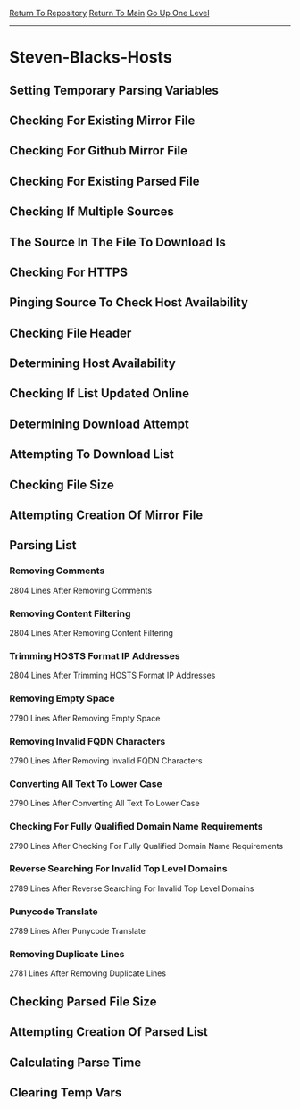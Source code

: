 [Return To Repository](https://github.com/deathbybandaid/piholeparser/)
[Return To Main](https://github.com/deathbybandaid/piholeparser/blob/master/RecentRunLogs/Mainlog.md)
[Go Up One Level](https://github.com/deathbybandaid/piholeparser/blob/master/RecentRunLogs/TopLevelScripts/30-Processing-External-Blacklists.md)
____________________________________
# Steven-Blacks-Hosts
## Setting Temporary Parsing Variables
## Checking For Existing Mirror File
## Checking For Github Mirror File
## Checking For Existing Parsed File
## Checking If Multiple Sources
## The Source In The File To Download Is
## Checking For HTTPS
## Pinging Source To Check Host Availability
## Checking File Header
## Determining Host Availability
## Checking If List Updated Online
## Determining Download Attempt
## Attempting To Download List
## Checking File Size
## Attempting Creation Of Mirror File
## Parsing List
### Removing Comments
2804 Lines After Removing Comments
### Removing Content Filtering
2804 Lines After Removing Content Filtering
### Trimming HOSTS Format IP Addresses
2804 Lines After Trimming HOSTS Format IP Addresses
### Removing Empty Space
2790 Lines After Removing Empty Space
### Removing Invalid FQDN Characters
2790 Lines After Removing Invalid FQDN Characters
### Converting All Text To Lower Case
2790 Lines After Converting All Text To Lower Case
### Checking For Fully Qualified Domain Name Requirements
2790 Lines After Checking For Fully Qualified Domain Name Requirements
### Reverse Searching For Invalid Top Level Domains
2789 Lines After Reverse Searching For Invalid Top Level Domains
### Punycode Translate
2789 Lines After Punycode Translate
### Removing Duplicate Lines
2781 Lines After Removing Duplicate Lines
## Checking Parsed File Size
## Attempting Creation Of Parsed List
## Calculating Parse Time
## Clearing Temp Vars
